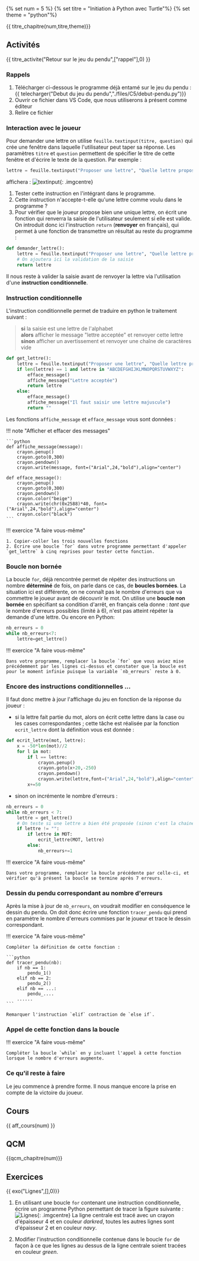 
{% set num = 5 %}
{% set titre = "Initiation à Python avec Turtle"%}
{% set theme = "python"%}


{{ titre_chapitre(num,titre,theme)}}
 
## Activités 

{{ titre_activite("Retour sur le jeu du pendu",["rappel"],0) }}

### Rappels
1. Télécharger ci-dessous le programme déjà entamé sur le jeu du pendu :
{{ telecharger("Debut du jeu du pendu","./files/C5/debut-pendu.py")}}
2. Ouvrir ce fichier dans VS Code, que nous utiliserons à présent comme éditeur
3. Relire ce fichier

### Interaction avec le joueur

Pour demander une lettre  on utilise `feuille.textinput(titre, question)` qui crée une fenêtre dans laquelle l'utilisateur peut taper sa réponse. Les paramètres `titre` et `question` permettent de spécifier le titre de cette fenêtre et d'écrire le texte de la question.
Par exemple :

```python
lettre = feuille.textinput("Proposer une lettre", "Quelle lettre proposez-vous ?")
```
 affichera :
![textinput](./images/C5/textinput.png){: .imgcentre}

1. Tester cette instruction en l'intégrant dans le programme.
2. Cette instruction n'accepte-t-elle qu'une lettre comme voulu dans le programme ?
3. Pour vérifier que le joueur propose bien une unique lettre, on écrit une fonction qui renverra la saisie de l'utilisateur seulement si elle est valide. On introduit donc ici l'instruction `return` (**renvoyer** en français), qui permet à une fonction de transmettre un résultat au reste du programme :

```python linenums="1"
def demander_lettre():
    lettre = feuille.textinput("Proposer une lettre", "Quelle lettre proposez-vous ?")
    # On ajoutera ici la validation de la saisie
    return lettre
```

Il nous reste à valider la saisie avant de renvoyer la lettre via l'utilisation d'une **instruction conditionnelle**.

### Instruction conditionnelle

L'instruction conditionnelle permet de traduire en python le traitement suivant :

> **si** la saisie est une lettre de l'alphabet <br>
**alors** afficher le message "lettre acceptée" et renvoyer cette lettre<br>
**sinon** afficher un avertissement et renvoyer une chaîne de caractères vide

```python linenums="1"
def get_lettre():
    lettre = feuille.textinput("Proposer une lettre", "Quelle lettre proposez-vous ?")
    if len(lettre) == 1 and lettre in "ABCDEFGHIJKLMNOPQRSTUVWXYZ":
        efface_message()
        affiche_message("Lettre acceptée")
        return lettre
    else:
        efface_message()
        affiche_message("Il faut saisir une lettre majuscule")
        return ""
```

Les fonctions `affiche_message` et `efface_message` vous sont données :

!!! note "Afficher et effacer des messages"

    ```python
    def affiche_message(message):
        crayon.penup()
        crayon.goto(0,300)
        crayon.pendown()
        crayon.write(message, font=("Arial",24,"bold"),align="center")

    def efface_message():
        crayon.penup()
        crayon.goto(0,300)
        crayon.pendown()
        crayon.color("beige")
        crayon.write(chr(0x2588)*40, font=("Arial",24,"bold"),align="center")
        crayon.color("black")
    ```

!!! exercice "A faire vous-même"

    1. Copier-coller les trois nouvelles fonctions
    2. Écrire une boucle `for` dans votre programme permettant d'appeler `get_lettre` à cinq reprises pour tester cette fonction.


### Boucle non bornée

La boucle `for`, déjà rencontrée permet de répéter des instructions un nombre **déterminé** de fois, on parle dans ce cas, de **boucles bornées**. La situation ici est différente, on ne connaît pas le nombre d'erreurs que va commettre le joueur avant de découvrir le mot. On utilise une **boucle non bornée** en spécifiant sa condition d'arrêt, en français cela donne : *tant que* le nombre d'erreurs possibles (limité à 6), n'est pas atteint répéter la demande d'une lettre. Ou encore en Python:

```python
nb_erreurs = 0
while nb_erreurs<7:
    lettre=get_lettre()
```

!!! exercice "A faire vous-même"

    Dans votre programme, remplacer la boucle `for` que vous aviez mise précédemment par les lignes ci-dessus et constater que la boucle est pour le moment infinie puisque la variable `nb_erreurs` reste à 0. 

### Encore des instructions conditionnelles ...

Il faut donc mettre à jour l'affichage du jeu en fonction de la réponse du joueur :

* si la lettre fait  partie du mot, alors on écrit cette lettre dans la case ou les cases correspondantes ; cette tâche est réalisée par la fonction `ecrit_lettre` dont la définition vous est donnée :

```python
def ecrit_lettre(mot, lettre):
    x = -50*len(mot)//2
    for l in mot:
        if l == lettre:
            crayon.penup()
            crayon.goto(x+20,-250)
            crayon.pendown()
            crayon.write(lettre,font=("Arial",24,"bold"),align="center")
        x+=50
```

* sinon on incrémente le nombre d'erreurs :

```python
nb_erreurs = 0
while nb_erreurs < 7:
    lettre = get_lettre()
    # On teste si une lettre a bien été proposée (sinon c'est la chaine vide qui est renvoyée)
    if lettre != "":
        if lettre in MOT:
            ecrit_lettre(MOT, lettre)
        else:
            nb_erreurs+=1
```

!!! exercice "A faire vous-même"

    Dans votre programme, remplacer la boucle précédente par celle-ci, et vérifier qu'à présent la boucle se termine après 7 erreurs.

### Dessin du pendu correspondant au nombre d'erreurs

Après la mise à jour de `nb_erreurs`, on voudrait modifier en conséquence le dessin du pendu. On doit donc écrire une fonction `tracer_pendu` qui prend en paramètre le nombre d'erreurs commises par le joueur et trace le dessin correspondant. 

!!! exercice "A faire vous-même"

    Compléter la définition de cette fonction :

    ```python
    def tracer_pendu(nb):
        if nb == 1:
            pendu_1()
        elif nb == 2:
            pendu_2()
        elif nb == ...:
            pendu_....
        ......
    ```

    Remarquer l'instruction `elif` contraction de `else if`.


### Appel de cette fonction dans la boucle

!!! exercice "A faire vous-même"

    Compléter la boucle `while` en y incluant l'appel à cette fonction lorsque le nombre d'erreurs augmente.

### Ce qu'il reste à faire

Le jeu commence à prendre forme. Il nous manque encore la prise en compte de la victoire du joueur.


## Cours

{{ aff_cours(num) }}


## QCM

{{qcm_chapitre(num)}} 

## Exercices

{{ exo("Lignes",[],0)}}


1. En utilisant une boucle `for` contenant une instruction conditionnelle, écrire un programme Python permettant de tracer la figure suivante :
![Lignes](./images/C5/ex1.png){: .imgcentre}
La ligne centrale est tracé avec un crayon d'épaisseur 4 et en couleur *darkred*, toutes les autres lignes sont d'épaisseur 2 et en couleur *navy*.

2. Modifier l'instruction conditionnelle contenue dans le boucle `for` de façon à ce que les lignes au dessus de la ligne centrale soient tracées en couleur *green*.
